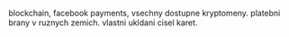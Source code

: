 blockchain, facebook payments, vsechny dostupne kryptomeny. platebni brany v ruznych zemich. vlastni ukldani cisel karet.